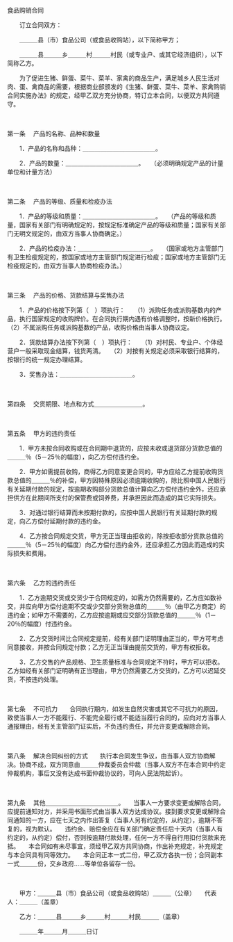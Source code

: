



食品购销合同



 

　　订立合同双方：　　

　　＿＿＿县（市）食品公司（或食品收购站），以下简称甲方；　　

　　＿＿＿县＿＿＿乡＿＿＿村＿＿＿村民（或专业户、或其它经济组织），以下简称乙方。　　

　　为了促进生猪、鲜蛋、菜牛、菜羊、家禽的商品生产，满足城乡人民生活对肉、蛋、禽商品的需要，根据商业部颁发的《生猪、鲜蛋、菜牛、菜羊、家禽购销合同实施办法》的规定，经甲乙双方充分协商，特订立本合同，以便双方共同遵守。

　　

第一条
　产品的名称、品种和数量　　

　　1．产品的名称和品种：＿＿＿＿＿＿＿＿＿＿＿＿。　　

　　2．产品的数量：＿＿＿＿＿＿＿＿＿＿＿＿。　　（必须明确规定产品的计量单位和计量方法）

　　

第二条
　产品的等级、质量和检疫办法　　

　　1．产品的等级和质量：＿＿＿＿＿＿＿＿＿＿＿＿。　　（产品的等级和质量，国家有关部门有明确规定的，按规定标准确定产品的等级和质量；国家有关部门无明文规定的，由双方当事人协商确定。）　　

　　2．产品的检疫办法：＿＿＿＿＿＿＿＿＿＿＿＿。　　（国家或地方主管部门有卫生检疫规定的，按国家或地方主管部门规定进行检疫；国家或地方主管部门无检疫规定的，由双方当事人协商检疫办法。）

　　

第三条
　产品的价格、货款结算与奖售办法　　

　　1．产品的价格按下列第（　）项执行：　　（1）派购任务或派购基数内的产品，执行国家规定的收购牌价。在合同执行期内遇有价格调整时，按新价格执行。　　（2）不属派购任务或派购基数的产品，收购价格由当事人协商议定。　　

　　2．货款结算办法按下列第（　）项执行：　　（1）对村民、专业户、个体经营户一般采取现金结算，钱货两清。　　（2）对按有关规定必须采取银行结算的，按银行的统一规定办理结算。　　

　　3．奖售办法：＿＿＿＿＿＿＿＿＿＿＿＿。

　　

第四条
　交货期限、地点和方式＿＿＿＿＿＿＿＿。

　　

第五条
　甲方的违约责任　　

　　1．甲方未按合同收购或在合同期中退货的，应按未收或退货部分货款总值的＿＿＿％（5－25％的幅度），向乙方偿付违约金。　　

　　2．甲方如需提前收购，商得乙方同意变更合同的，甲方应给乙方提前收购货款总值的＿＿＿％的补偿，甲方因特殊原因必须逾期收购的，除比照中国人民银行有关延期付款的规定，按逾期收购部分货款总值计算向乙方偿付违约金外，还应承担供方在此期间所支付的保管费或饲养费，并承担因此而造成的其它实际损失。　　

　　3．对通过银行结算而未按期付款的，应按中国人民银行有关延期付款的规定，向乙方偿付延期付款的违约金。　　

　　4．乙方按合同规定交货，甲方无正当理由拒收的，除按拒收部分货款总值的＿＿＿％（5－25％的幅度）向乙方偿付违约金外，还应承担乙方因此而造成的实际损失和费用。

　　

第六条
　乙方的违约责任　　

　　1．乙方逾期交货或交货少于合同规定的，如需方仍然需要的，乙方应如数补交，并应向甲方偿付逾期不交或少交部分货物总值的＿＿＿％（由甲乙方商定）的违约金；如甲方不需要的，乙方应按逾期或应交部分货款总值的＿＿＿％（1－20％的幅度）付违约金。　　

　　2．乙方交货时间比合同规定提前，经有关部门证明理由正当的，甲方可考虑同意接收，并按合同规定付款；乙方无正当理由提前交货的，甲方有权拒收。　　

　　3．乙方交售的产品规格、卫生质量标准与合同规定不符时，甲方可以拒收。乙方如经有关部门证明确有正当理由，甲方仍然需要乙方交货的，乙方可以迟延交货，不按违约处理。

　　

第七条
　不可抗力　　合同执行期内，如发生自然灾害或其它不可抗力的原因，致使当事人一方不能履行、不能完全履行或不能适当履行合同的，应向对方当事人通报理由，经有关主管部门证实后，不负违约责任，并允许变更或解除合同。

　　

第八条
　解决合同纠纷的方式　　执行本合同发生争议，由当事人双方协商解决。协商不成，双方同意由＿＿＿仲裁委员会仲裁（当事人双方不在本合同中约定仲裁机构，事后又没有达成书面仲裁协议的，可向人民法院起诉）。

　　

第九条
　其他＿＿＿＿＿＿＿＿＿＿＿＿。　　当事人一方要求变更或解除合同，应提前通知对方，并采用书面形式由当事人双方达成协议。接到要求变更或解除合同通知的一方，应在七天之内作出答复（当事人另有约定的，从约定），逾期不答复的，视为默认。　　违约金、赔偿金应在有关部门确定责任后十天内（当事人有约定的，从约定）偿付，否则按逾期付款处理，任何一方不得自行用扣付货款来充抵。　　本合同如有未尽事宜，须经甲乙双方共同协商，作出补充规定，补充规定与本合同具有同等效力。　　本合同正本一式二份，甲乙双方各执一份；合同副本一式＿＿＿份，交乡政府……等单位各留存一份。　　

　　

　　甲方：＿＿＿县（市）食品公司（或食品收购站）＿＿＿（公章）　　代表人：＿＿＿（盖章）　　

　　乙方：＿＿＿县＿＿＿乡＿＿＿村＿＿＿村民＿＿＿（盖章）　　　　　　　　　　　　　　　　　　　　

　　＿＿＿年＿＿＿月＿＿＿日订

　　